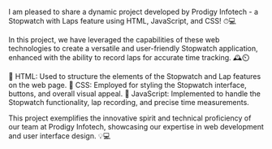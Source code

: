 I am pleased to share a dynamic project developed by Prodigy Infotech - a Stopwatch with Laps feature using HTML, JavaScript, and CSS! ⏱💻

In this project, we have leveraged the capabilities of these web technologies to create a versatile and user-friendly Stopwatch application, enhanced with the ability to record laps for accurate time tracking. 🕰⏲

🔹 HTML: Used to structure the elements of the Stopwatch and Lap features on the web page.
🔹 CSS: Employed for styling the Stopwatch interface, buttons, and overall visual appeal.
🔹 JavaScript​: Implemented to handle the Stopwatch functionality, lap recording, and precise time measurements.

This project exemplifies the innovative spirit and technical proficiency of our team at Prodigy Infotech, showcasing our expertise in web development and user interface design. 💡💻
